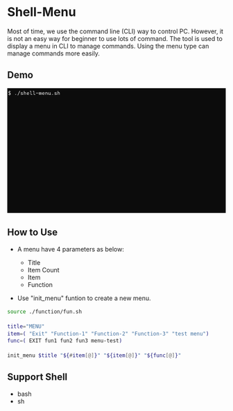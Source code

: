 # Shell-Menu

Most of time, we use the command line (CLI) way to control PC. However, it is not an easy way for beginner to use lots of command. The tool is used to display a menu in CLI to manage commands. Using the menu type can manage commands more easily.

## Demo
![DEMO](./resource/menu-shell.gif)

## How to Use
- A menu have 4 parameters as below:
    - Title
    - Item Count
    - Item
    - Function

- Use "init_menu" funtion to create a new menu.

```bash
source ./function/fun.sh

title="MENU"
item=( "Exit" "Function-1" "Function-2" "Function-3" "test menu")
func=( EXIT fun1 fun2 fun3 menu-test)

init_menu $title "${#item[@]}" "${item[@]}" "${func[@]}"
```


## Support Shell
- bash
- sh